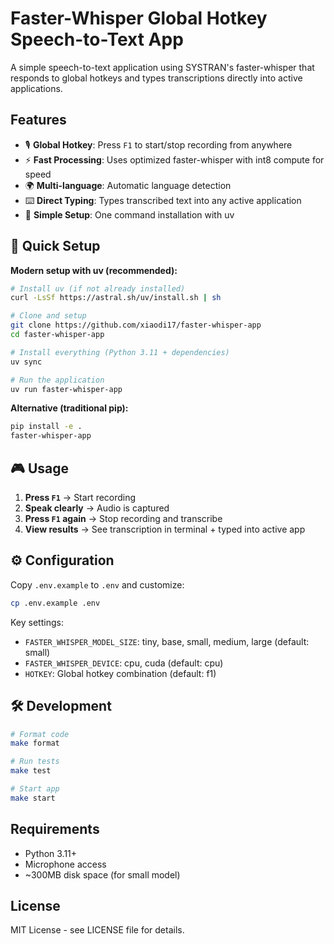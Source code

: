 # Faster-Whisper Global Hotkey Speech-to-Text App

A simple speech-to-text application using SYSTRAN's faster-whisper that responds to global hotkeys and types transcriptions directly into active applications.

## Features

- 🎙️ **Global Hotkey**: Press `F1` to start/stop recording from anywhere
- ⚡ **Fast Processing**: Uses optimized faster-whisper with int8 compute for speed
- 🌍 **Multi-language**: Automatic language detection
- ⌨️ **Direct Typing**: Types transcribed text into any active application
- 🎯 **Simple Setup**: One command installation with uv

## 🚀 Quick Setup

**Modern setup with uv (recommended):**

```bash
# Install uv (if not already installed)
curl -LsSf https://astral.sh/uv/install.sh | sh

# Clone and setup
git clone https://github.com/xiaodi17/faster-whisper-app
cd faster-whisper-app

# Install everything (Python 3.11 + dependencies)
uv sync

# Run the application
uv run faster-whisper-app
```

**Alternative (traditional pip):**

```bash
pip install -e .
faster-whisper-app
```

## 🎮 Usage

1. **Press `F1`** → Start recording
2. **Speak clearly** → Audio is captured
3. **Press `F1` again** → Stop recording and transcribe
4. **View results** → See transcription in terminal + typed into active app

## ⚙️ Configuration

Copy `.env.example` to `.env` and customize:

```bash
cp .env.example .env
```

Key settings:

- `FASTER_WHISPER_MODEL_SIZE`: tiny, base, small, medium, large (default: small)
- `FASTER_WHISPER_DEVICE`: cpu, cuda (default: cpu)
- `HOTKEY`: Global hotkey combination (default: f1)

## 🛠️ Development

```bash
# Format code
make format

# Run tests
make test

# Start app
make start
```

## Requirements

- Python 3.11+
- Microphone access
- ~300MB disk space (for small model)

## License

MIT License - see LICENSE file for details.
